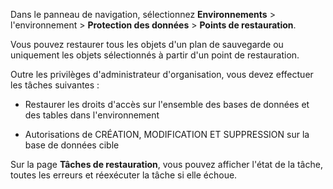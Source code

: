 Dans le panneau de navigation, sélectionnez **Environnements** \> l'environnement \> **Protection des données** \> **Points de restauration**.

Vous pouvez restaurer tous les objets d'un plan de sauvegarde ou uniquement les objets sélectionnés à partir d'un point de restauration.

Outre les privilèges d'administrateur d'organisation, vous devez effectuer les tâches suivantes :

-   Restaurer les droits d'accès sur l'ensemble des bases de données et des tables dans l'environnement

-   Autorisations de CRÉATION, MODIFICATION ET SUPPRESSION sur la base de données cible

Sur la page **Tâches de restauration**, vous pouvez afficher l'état de la tâche, toutes les erreurs et réexécuter la tâche si elle échoue.
